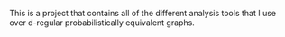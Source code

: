 This is a project that contains all of the different analysis tools that I use over d-regular probabilistically equivalent graphs. 
